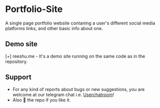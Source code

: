 # Portfolio-Site
A single page portfolio website contaning a user's different social media platforms links, and other basic info about one.

## Demo site
[+] reeshu.me - It's a demo site running on the same code as in the repository.

## Support
- For any kind of reports about bugs or new suggestions, you are welcome at our telegram chat i.e. [Userchatroom](https://userchatroom)!
- Also 🌟 the repo if you like it.